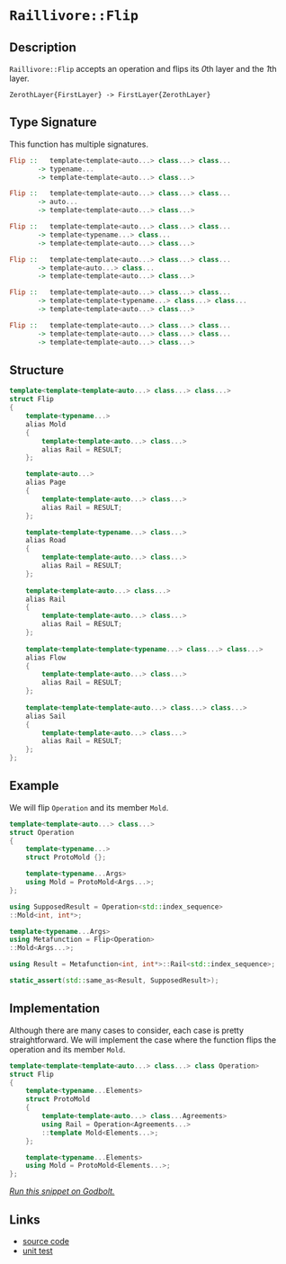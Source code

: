<!-- Copyright 2024 Feng Mofan
SPDX-License-Identifier: Apache-2.0 -->

# `Raillivore::Flip`

## Description

`Raillivore::Flip` accepts an operation and flips its *0*th layer and the *1*th layer.
<pre><code>ZerothLayer{FirstLayer} -> FirstLayer{ZerothLayer}</code></pre>

## Type Signature

This function has multiple signatures.

```Haskell
Flip ::   template<template<auto...> class...> class... 
       -> typename...
       -> template<template<auto...> class...>
```

```Haskell
Flip ::   template<template<auto...> class...> class... 
       -> auto...
       -> template<template<auto...> class...>
```

```Haskell
Flip ::   template<template<auto...> class...> class... 
       -> template<typename...> class...
       -> template<template<auto...> class...>
```

```Haskell
Flip ::   template<template<auto...> class...> class... 
       -> template<auto...> class...
       -> template<template<auto...> class...>
```

```Haskell
Flip ::   template<template<auto...> class...> class... 
       -> template<template<typename...> class...> class...
       -> template<template<auto...> class...>
```

```Haskell
Flip ::   template<template<auto...> class...> class... 
       -> template<template<auto...> class...> class...
       -> template<template<auto...> class...>
```

## Structure

```C++
template<template<template<auto...> class...> class...>
struct Flip
{
    template<typename...>
    alias Mold
    {
        template<template<auto...> class...>
        alias Rail = RESULT;
    };

    template<auto...>
    alias Page
    {
        template<template<auto...> class...>
        alias Rail = RESULT;
    };

    template<template<typename...> class...>
    alias Road
    {
        template<template<auto...> class...>
        alias Rail = RESULT;
    };
    
    template<template<auto...> class...>
    alias Rail
    {
        template<template<auto...> class...>
        alias Rail = RESULT;
    };
    
    template<template<template<typename...> class...> class...>
    alias Flow
    {
        template<template<auto...> class...>
        alias Rail = RESULT;
    };
    
    template<template<template<auto...> class...> class...>
    alias Sail
    {
        template<template<auto...> class...>
        alias Rail = RESULT;
    };
};
```

## Example

We will flip `Operation` and its member `Mold`.

```C++
template<template<auto...> class...>
struct Operation
{
    template<typename...>
    struct ProtoMold {};

    template<typename...Args>
    using Mold = ProtoMold<Args...>;
};

using SupposedResult = Operation<std::index_sequence>
::Mold<int, int*>;

template<typename...Args>
using Metafunction = Flip<Operation>
::Mold<Args...>;

using Result = Metafunction<int, int*>::Rail<std::index_sequence>;

static_assert(std::same_as<Result, SupposedResult>);
```

## Implementation

Although there are many cases to consider, each case is pretty straightforward. We will implement the case where the function flips the operation and its member `Mold`.

```C++
template<template<template<auto...> class...> class Operation>
struct Flip
{
    template<typename...Elements>
    struct ProtoMold 
    {
        template<template<auto...> class...Agreements>
        using Rail = Operation<Agreements...>
        ::template Mold<Elements...>;
    };

    template<typename...Elements>
    using Mold = ProtoMold<Elements...>;
};
```

[*Run this snippet on Godbolt.*](https://godbolt.org/#z:OYLghAFBqd5QCxAYwPYBMCmBRdBLAF1QCcAaPECAMzwBtMA7AQwFtMQByARg9KtQYEAysib0QXACx8BBAKoBnTAAUAHpwAMvAFYTStJg1DIApACYAQuYukl9ZATwDKjdAGFUtAK4sGEs6SuADJ4DJgAcj4ARpjEIGYapAAOqAqETgwe3r7%2ByanpAiFhkSwxcQm2mPaOAkIETMQEWT5%2BXAF2mA4ZdQ0ERRHRsfGJCvWNzTlttmN9oQOlQwkAlLaoXsTI7BwEmCxJBjsmAMxuO3sHmMenu/tMhydMXkQAdK/H2ADUyAYKCq/P7y%2BPwUHwA8klYncMu8TBoAIKjYheBwfABitDwSVhcJMAHYrPCPkSPmdbvdTgBPCHMNj/bD0NiCBQwwnExHIggfZTEVBEACynnQH2xxOF%2BJFouJpIuV2ld0uDyeqH%2BgO%2BTF%2B/zhwGImF2jAIzKO2Alko%2BXjSRg%2BACUmHRhUcACJgiHEKECK5anV6pkqo0myUgEBynYfAW0dBXeneg2%2B41HAlw0V4h3HBP%2B4MKynU1iYOkM/WG42sonm0LAUOC%2B1O7m81BhiMnKOMmNvP3x7HJ1Md%2BEAegAVAPB0Oe9j%2BwOACrYITjwcj3tDhd9uc4%2BHmI6hb5eLD2txPOiECksldwjOym4yxUvVufNUa6/Y9ko8GQmoMDvi4sk8/y2VUxg52N/UfTka35Ss8SsXEU3bVdP1PE4CD/Glc1eOFiGAQt/VLS16yrLkeTA8MPXQv57xgnEoK7WC4Ww8shC8JIUiUdArUwBQvFoTljidZ9XVfK5RnQQNQiwVQAH0lAARy8RhNiPQN6yuUICFID5lL7GFyOxeCs3/WlUJIo9aNDTB6ioLwGC6AQ8PRTErl4t03z9eEFMFYiMMArT4WM1j2M4vC%2BVMphzMs/iTmU1T1PeQMbToASCCEkARMwcSpJkyyFTjNN4VGKFkDE9UlEaCBBMDBQcwKw03F8jiVI%2BejGNSTAWLY2r3iWVMOBWWhOAAVl4PxuF4VBODcaxrA%2BBQ1g2TBhTMI4eFIAhNC6lYAGsQF6yRng0SQuFxI4NF6jQzAANlOswAA5Lv0ThJF4FgJA0RJBq0UgRo4XgFBARJlo4LQVjgWAYEQEA1gIJInnISg0D2OhYnCHNOFUS7ToAWlOyQPmAZBkA%2BKRnjMXhmsIEg8CErgZEEEQxHYKQqfkJQ1BW0hdEpgB3V0kk4Hhur6gaWY%2B0EnkhzlUCoD4UfRzHsdx/HtrMD4IA8OH6GIOaFqWXg/oB0gICQWGknhsgKAgQ3jZAYApACGhONib6ICiFmolCBoKR53gXeYYgKVBKJtE6P7Fth5tQQYWh3f%2B3gsCiLxgDcMRaG%2BobSCwFhDGAcQo9TvAdS6AA3NiWZSzoni2RblKqFmMSiV0fY8LAWYIYg8EelPC%2BIKImodXYM4xIwVpWKgDAwgA1PBMHZ59BsW/hqdEcR6bnxmVHUbO2f0DOUHGyx9DwKJvsgFZUCSV9k7RwTuNMSxrASYaO5brBD4gFYOisvwIFcCZWkCBh0H6EoZQ9BMQKJkTwLRgH5FfAAwYcRKZv1fD0cY4DJiVGqN0GYMCFhwOmL0b%2BehcqNCwUArgr9pqbAkHzDg/VSCvWGpwSWqMMZYxxnjAmisIC4FJurNcpDtaDxWAgTATAsBxBfqQDakgjjPAAJxHFxJIXaZhJCnWer1U6MjbocHuqQR6C1ninS4KdS6MjLpGK2lwXqcjTq0MFpwL6P0lqDz1iDfWYMRZQ1NubNWiM2CcAaCwfOuI0ZMCBBnfGMjnhcB2sTfARBH56GXjTRe0hl6KFXizXQAROZMG5kNKhNC6HvU4MLCGTwPjiw%2BAEoJISwmWi4JE6JGglYqyNmrDWZgtZOKjoDA2qBVaxGhmbfpbShjVOCWqIwDSuCJFtjsYgDsnbZy9m7D2pAVk%2Bz9gHBwayQ76jDhHFmMc44J1oEnNZac%2B5bDevgPOjhC7JzeiXZAZc1mVx6tnGudcKQN2udrFubdFody7koHu6cjD91AD0vgI8FDj0ntPNZSSF501SbIdJzN17xE3gPa%2BVhd412fsfU%2BGRz6X0dHi2%2Bb1UAP3JkXI%2BaDA4ZBcH/fBlNghzEAUMSmIDXxsryGkaBnLYEEKqEy2oMx%2BUIIwb0Yh3LcHIOyD/QhsxigitIasdYFCNUfMKXYjgVTiCBOCaEyZ5YGlRJ2krLh8SNZ8O6QDQRwjRGUCoTovRkTdq4isbiA6khlGY0pkUj6DjfrOKBqDcGoshneIRkjDgASZYsAUPnPG%2BcLUXFGLE7h5NEmyGSaihmGK15vV0EcUgOS8m8y0Xq7OQsPFiwlomrGybU0fHTZEzNnJlYjONhrI4XSdZdT1n0gZJsYa9rViAVNjExIdrEl2gqRrMZ8DoPMxZztXY%2BzWRs32/tA67P6aHcOkcbmYFjvHROydFqXIhX8nOdy8APOLqoUuOw3mCCrp8/e3zflNwBWs4F3de4QrLM44eTAx4TyntSJF%2BaUUSDRYIYtmSQDloMLineNhCXwGJWfTgPZSqUssHfd6tKn64cZe/Fl7gUE/w5Wq7BkDBUZH5byjIcqcHSolXgujor0E8aIcKpj8DJV8dE7K4TJCyFarpgUgWdaGHNo%2BK2tNGb5SjGtXEkgdrB0CNIEIkRQxxEfPdfESJRwji9WOntZ6lncTGNsYpz6thHFDqWOtEAkheqyN6pdM6MjJAyIOvIrg6HOBHAU9S%2BxDrVpaKJk56LLn3MrA7mkZwkggA)

## Links

- [source code](../../../../conceptrodon/raillivore/flip.hpp)
- [unit test](../../../../tests/unit/raillivore/flip.test.hpp)

